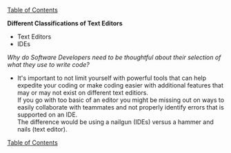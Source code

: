 [Table of Contents](https://jon-gitter.github.io/reading-notes/)

**Different Classifications of Text Editors**
- Text Editors
- IDEs

_Why do Software Developers need to be thoughtful about their selection of what they use to write code?_
- It's important to not limit yourself with powerful tools that can help expedite your coding or make coding easier with additional features that may or may not exist on different text editiors.  
If you go with too basic of an editor you might be missing out on ways to easily collaborate with teammates and not properly identify errors that is supported on an IDE.  
The difference would be using a nailgun (IDEs) versus a hammer and nails (text editor). 

[Table of Contents](https://jon-gitter.github.io/reading-notes/)